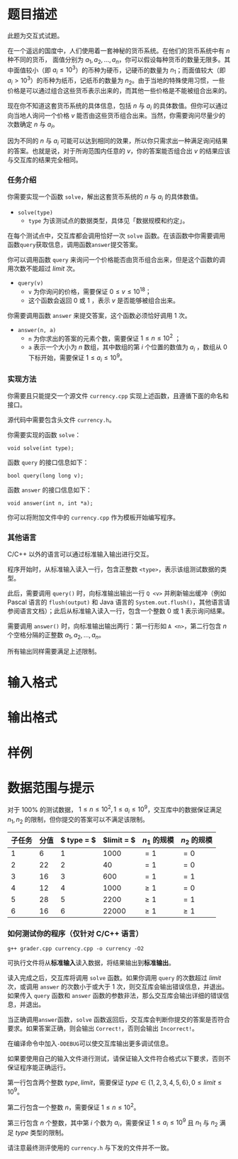 
# 题目描述

此题为交互式试题。

在一个遥远的国度中，人们使用着一套神秘的货币系统。在他们的货币系统中有 $n$ 种不同的货币， 面值分别为 $a_1, a_2, ... , a_n$，你可以假设每种货币的数量无限多。其中面值较小（即 $a_i \leq 10^3$）的币种为硬币，记硬币的数量为 $n_1$；而面值较大（即 $a_i > 10^3$）的币种为纸币，记纸币的数量为 $n_2$。由于当地的特殊使用习惯，一些价格是可以通过组合这些货币表示出来的，而其他一些价格是不能被组合出来的。

现在你不知道这套货币系统的具体信息，包括 $n$ 与 $a_i$ 的具体数值。但你可以通过向当地人询问一个价格 $v$ 能否由这些货币组合出来。当然，你需要询问尽量少的次数确定 $n$ 与 $a_i$。

因为不同的 $n$ 与 $a_i$ 可能可以达到相同的效果，所以你只需求出一种满足询问结果的答案。也就是说，对于所询范围内任意的 $v$，你的答案能否组合出 $v$ 的结果应该与交互库的结果完全相同。


### 任务介绍

你需要实现一个函数 `solve`，解出这套货币系统的 $n$ 与 $a_i$ 的具体数值。

- `solve(type)`
    - `type` 为该测试点的数据类型，具体见「数据规模和约定」。

在每个测试点中，交互库都会调用恰好一次 `solve` 函数。在该函数中你需要调用函数`query`获取信息，调用函数`answer`提交答案。

你可以调用函数 `query` 来询问一个价格能否由货币组合出来，但是这个函数的调用次数不能超过 $limit$ 次。

- `query(v)`
    - `v` 为你询问的价格，需要保证 $0 \leq v \leq 10^{18}$；
    - 这个函数会返回 $0$ 或 $1$ ，表示 $v$ 是否能够被组合出来。

你需要调用函数 `answer` 来提交答案，这个函数必须恰好调用 $1$ 次。

- `answer(n, a)`
  - `n` 为你求出的答案的元素个数，需要保证 $1 \leq n \leq 10^2$ ；
  - `a` 表示一个大小为 $n$ 数组，其中数组的第 $i$ 个位置的数值为 $a_i$ ，数组从 $0$ 下标开始，需要保证 $1 \leq a_i \leq 10^9$。


### 实现方法

你需要且只能提交一个源文件 `currency.cpp` 实现上述函数，且遵循下面的命名和接口。

源代码中需要包含头文件 `currency.h`。

你需要实现的函数 `solve`：

```
void solve(int type);
```

函数 `query` 的接口信息如下：

```
bool query(long long v);
```

函数 `answer` 的接口信息如下：

```
void answer(int n, int *a);
```

你可以将附加文件中的 `currency.cpp` 作为模板开始编写程序。

### 其他语言

C/C++ 以外的语言可以通过标准输入输出进行交互。

程序开始时，从标准输入读入一行，包含正整数 `<type>`，表示该组测试数据的类型。

此后，需要调用 `query()` 时，向标准输出输出一行 `Q <v>` 并刷新输出缓冲（例如 Pascal 语言的 `flush(output)` 和 Java 语言的 `System.out.flush()`，其他语言请参阅语言文档）；此后从标准输入读入一行，包含一个整数 $0$ 或 $1$ 表示询问结果。

需要调用 `answer()` 时，向标准输出输出两行：第一行形如 `A <n>`，第二行包含 $n$ 个空格分隔的正整数 $a_1, a_2, \ldots, a_n$。

所有输出同样需要满足上述限制。

# 输入格式



# 输出格式



# 样例



# 数据范围与提示

对于 $100 \%$ 的测试数据， $1 \leq n \leq 10^2, 1 \leq a_i \leq 10^9$，交互库中的数据保证满足 $n_1, n_2$ 的限制，但你提交的答案可以不满足该限制。

| 子任务  | 分值   | $ type = $ | $limit = $ | $n_1$ 的规模 | $n_2$ 的规模 |
| ---- | ---- | ----------- | ------------ | ----------- | ----------- |
| 1    | 6    | 1           | 1000         | $= 1$     | $= 0$     |
| 2    | 22   | 2           | 40           | $= 1$     | $= 0$     |
| 3    | 16   | 3           | 600          | $= 1$     | $= 1$     |
| 4    | 12   | 4           | 1000         | $\geq 1$  | $= 0$     |
| 5    | 28   | 5           | 2200         | $\geq 1$  | $= 1$     |
| 6    | 16   | 6           | 22000        | $\geq 1$  | $\geq 1$  |

### 如何测试你的程序（仅针对 C/C++ 语言）

`g++ grader.cpp currency.cpp -o currency -O2`

可执行文件将从**标准输入**读入数据，将结果输出到**标准输出**。

读入完成之后，交互库将调用 `solve` 函数。如果你调用 `query` 的次数超过  $limit$ 次，或调用 `answer` 的次数小于或大于 $1$ 次，则交互库会输出错误信息，并退出。如果传入 `query` 函数和 `answer` 函数的参数非法，那么交互库会输出详细的错误信息，并退出。

 当正确调用`answer`函数，`solve` 函数返回后，交互库会判断你提交的答案是否符合要求。如果答案正确，则会输出 `Correct!`，否则会输出 `Incorrect!`。

在编译命令中加入`-DDEBUG`可以使交互库输出更多调试信息。



如果要使用自己的输入文件进行测试，请保证输入文件符合格式以下要求，否则不保证程序能正确运行。

第一行包含两个整数 $type, limit$，需要保证 $type \in \{1, 2, 3, 4, 5, 6\}, 0 \leq limit \leq 10^9$。

第二行包含一个整数 $n$，需要保证 $1 \leq n \leq 10^2$。

第三行包含 $n$ 个整数，其中第 $i$ 个数为 $a_i$，需要保证 $1 \leq a_i \leq 10^9$ 且 $n_1$ 与 $n_2$ 满足 $type$ 类型的限制。


请注意最终测评使用的 `currency.h` 与下发的文件并不一致。

